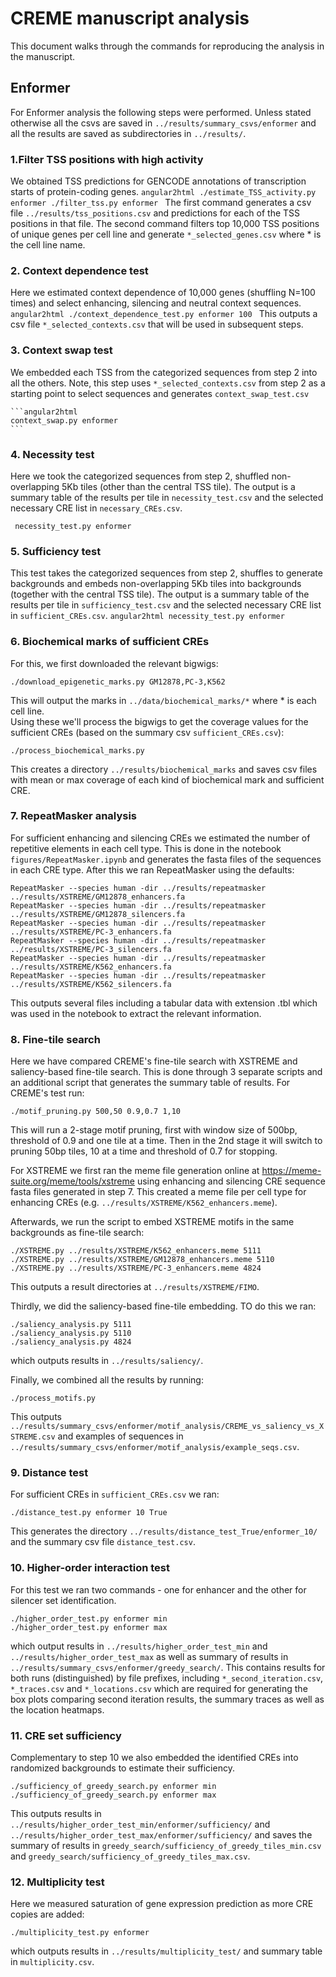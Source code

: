 # CREME manuscript analysis
This document walks through the commands for reproducing the analysis in the manuscript. 
## Enformer
For Enformer analysis the following steps were performed. Unless stated otherwise all the csvs are saved
in `../results/summary_csvs/enformer` and all the results are saved as subdirectories in `../results/`. 

### 1.Filter TSS positions with high activity 
We obtained TSS predictions for GENCODE annotations of transcription starts of protein-coding genes.
    ```angular2html
    ./estimate_TSS_activity.py enformer
    ./filter_tss.py enformer
    ```
    The first command generates a csv file `../results/tss_positions.csv` and predictions for 
    each of the TSS positions in that file. The second command filters top 10,000 TSS positions
    of unique genes per cell line and generate `*_selected_genes.csv` where * is the cell line
    name.


### 2. Context dependence test
Here we estimated context dependence of 10,000 genes (shuffling N=100 times) 
and select enhancing, silencing and neutral context sequences.
    ```angular2html
    ./context_dependence_test.py enformer 100
    ```
    This outputs a csv file `*_selected_contexts.csv` that will
    be used in subsequent steps.


### 3. Context swap test
We embedded each TSS from the categorized sequences from step 2 into all the others. 
    Note, this step uses `*_selected_contexts.csv` from step 2 as a starting
    point to select sequences and generates `context_swap_test.csv`

    ```angular2html
    context_swap.py enformer
    ```

### 4. Necessity test
Here we took the categorized sequences from step 2, shuffled non-overlapping 5Kb tiles
   (other than the central TSS tile). The output is a summary table of the results per tile in 
    `necessity_test.csv` and the selected necessary CRE list in `necessary_CREs.csv`. 
   ```angular2html
    necessity_test.py enformer
   ```

### 5. Sufficiency test
This test takes the categorized sequences from step 2, shuffles to generate backgrounds and 
    embeds non-overlapping 5Kb tiles into backgrounds (together with the central TSS tile). The output is a 
    summary table of the results per tile in 
        `sufficiency_test.csv` and the selected necessary CRE list in `sufficient_CREs.csv`. 
       ```angular2html
        necessity_test.py enformer
       ```
   
### 6. Biochemical marks of sufficient CREs
For this, we first downloaded the relevant bigwigs:
```angular2html
./download_epigenetic_marks.py GM12878,PC-3,K562
```
This will output the marks in `../data/biochemical_marks/*` where * is each cell line.  
Using these we'll process the bigwigs to get the coverage values for the sufficient CREs (based on 
the summary csv `sufficient_CREs.csv`):
```angular2html
./process_biochemical_marks.py
```
This creates a directory `../results/biochemical_marks` and saves csv files with mean or max coverage of
each kind of biochemical mark and sufficient CRE.


### 7. RepeatMasker analysis 
For sufficient enhancing and silencing CREs we estimated the number of repetitive
elements in each cell type. This is done in the notebook `figures/RepeatMasker.ipynb` and generates the fasta
files of the sequences in each CRE type. After this we ran RepeatMasker using the defaults:
```angular2html
RepeatMasker --species human -dir ../results/repeatmasker ../results/XSTREME/GM12878_enhancers.fa
RepeatMasker --species human -dir ../results/repeatmasker ../results/XSTREME/GM12878_silencers.fa
RepeatMasker --species human -dir ../results/repeatmasker ../results/XSTREME/PC-3_enhancers.fa
RepeatMasker --species human -dir ../results/repeatmasker ../results/XSTREME/PC-3_silencers.fa
RepeatMasker --species human -dir ../results/repeatmasker ../results/XSTREME/K562_enhancers.fa
RepeatMasker --species human -dir ../results/repeatmasker ../results/XSTREME/K562_silencers.fa
```
This outputs several files including a tabular data with extension .tbl which was used in the notebook to 
extract the relevant information.


### 8. Fine-tile search
Here we have compared CREME's fine-tile search with XSTREME and saliency-based fine-tile
search. This is done through 3 separate scripts and an additional script that generates the summary table of results.
For CREME's test run:
```angular2html
./motif_pruning.py 500,50 0.9,0.7 1,10
```
This will run a 2-stage motif pruning, first with window size of 500bp, threshold of 0.9 and one tile at
a time. Then in the 2nd stage it will switch to pruning 50bp tiles, 10 at a time and threshold of 0.7 for
stopping.

For XSTREME we first ran the meme file generation online at https://meme-suite.org/meme/tools/xstreme using enhancing and silencing CRE sequence fasta files
generated in step 7. This created a meme file per cell type for enhancing CREs 
(e.g. `../results/XSTREME/K562_enhancers.meme`). 

Afterwards, we run the script to embed XSTREME motifs in the same backgrounds as fine-tile search:
```angular2html
./XSTREME.py ../results/XSTREME/K562_enhancers.meme 5111
./XSTREME.py ../results/XSTREME/GM12878_enhancers.meme 5110
./XSTREME.py ../results/XSTREME/PC-3_enhancers.meme 4824
```
This outputs a result directories at `../results/XSTREME/FIMO`.

Thirdly, we did the saliency-based fine-tile embedding. TO do this we ran:
```angular2html
./saliency_analysis.py 5111
./saliency_analysis.py 5110
./saliency_analysis.py 4824
```
which outputs results in `../results/saliency/`.

Finally, we combined all the results by running:
```angular2html
./process_motifs.py
```
This outputs `../results/summary_csvs/enformer/motif_analysis/CREME_vs_saliency_vs_XSTREME.csv` and
examples of sequences in `../results/summary_csvs/enformer/motif_analysis/example_seqs.csv`.


### 9. Distance test 
For sufficient CREs in `sufficient_CREs.csv` we ran:
```angular2html
./distance_test.py enformer 10 True
```
This generates the directory `../results/distance_test_True/enformer_10/` and the summary csv file
`distance_test.csv`.

### 10. Higher-order interaction test
For this test we ran two commands - one for enhancer and the other for silencer set identification.
```angular2html
./higher_order_test.py enformer min
./higher_order_test.py enformer max
```
which output results in `../results/higher_order_test_min` and `../results/higher_order_test_max` as well as 
summary of results in `../results/summary_csvs/enformer/greedy_search/`. This contains results for both runs 
(distinguished) by file prefixes, including `*_second_iteration.csv`, `*_traces.csv` and `*_locations.csv` which are 
required for generating the box plots comparing second iteration results, the summary traces as well as the
location heatmaps.

### 11. CRE set sufficiency
Complementary to step 10 we also embedded the identified CREs into randomized backgrounds to estimate their 
sufficiency. 
```angular2html
./sufficiency_of_greedy_search.py enformer min
./sufficiency_of_greedy_search.py enformer max
```

This outputs results in `../results/higher_order_test_min/enformer/sufficiency/` and 
`../results/higher_order_test_max/enformer/sufficiency/` and saves the summary of results in 
`greedy_search/sufficiency_of_greedy_tiles_min.csv` and `greedy_search/sufficiency_of_greedy_tiles_max.csv`.

### 12. Multiplicity test
Here we measured saturation of gene expression prediction as more CRE copies are added:
```angular2html
./multiplicity_test.py enformer
```
which outputs results in `../results/multiplicity_test/` and summary table in `multiplicity.csv`.


